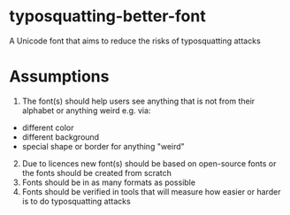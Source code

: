 # typosquatting-better-font
A Unicode font that aims to reduce the risks of typosquatting attacks

# Assumptions

1. The font(s) should help users see anything that is not from their alphabet or anything weird e.g. via:
  - different color
  - different background
  - special shape or border for anything "weird"
2. Due to licences new font(s) should be based on open-source fonts or the fonts should be created from scratch
3. Fonts should be in as many formats as possible
4. Fonts should be verified in tools that will measure how easier or harder is to do typosquatting attacks

